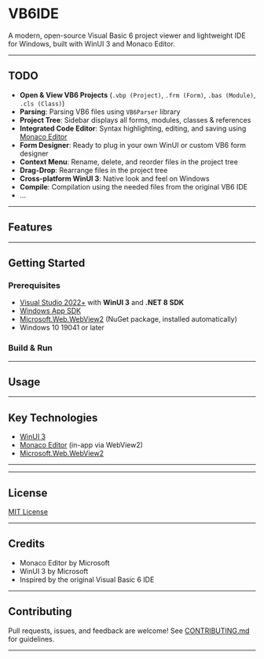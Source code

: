 # VB6IDE

A modern, open-source Visual Basic 6 project viewer and lightweight IDE for Windows, built with WinUI 3 and Monaco Editor.

---

## TODO

- **Open & View VB6 Projects** (`.vbp (Project)`, `.frm (Form)`, `.bas (Module)`, `.cls (Class)`)
- **Parsing**: Parsing VB6 files using `VB6Parser` library
- **Project Tree**: Sidebar displays all forms, modules, classes & references
- **Integrated Code Editor**: Syntax highlighting, editing, and saving using [Monaco Editor](https://microsoft.github.io/monaco-editor/)
- **Form Designer**: Ready to plug in your own WinUI or custom VB6 form designer
- **Context Menu**: Rename, delete, and reorder files in the project tree
- **Drag-Drop**: Rearrange files in the project tree
- **Cross-platform WinUI 3**: Native look and feel on Windows
- **Compile**: Compilation using the needed files from the original VB6 IDE
- ...
---

## Features



---

## Getting Started

### Prerequisites

- [Visual Studio 2022+](https://visualstudio.microsoft.com/) with **WinUI 3** and **.NET 8 SDK**
- [Windows App SDK](https://learn.microsoft.com/en-us/windows/apps/windows-app-sdk/)
- [Microsoft.Web.WebView2](https://www.nuget.org/packages/Microsoft.Web.WebView2/) (NuGet package, installed automatically)
- Windows 10 19041 or later

### Build & Run


---

## Usage


---

## Key Technologies

- [WinUI 3](https://learn.microsoft.com/en-us/windows/apps/winui/winui3/)
- [Monaco Editor](https://microsoft.github.io/monaco-editor/) (in-app via WebView2)
- [Microsoft.Web.WebView2](https://learn.microsoft.com/en-us/microsoft-edge/webview2/)

---
---

## License

[MIT License](LICENSE)

---

## Credits

- Monaco Editor by Microsoft
- WinUI 3 by Microsoft
- Inspired by the original Visual Basic 6 IDE

---

## Contributing

Pull requests, issues, and feedback are welcome! See [CONTRIBUTING.md](CONTRIBUTING.md) for guidelines.

---